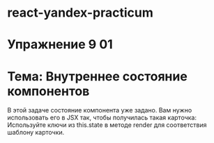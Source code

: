 # react-yandex-practicum
# Упражнение 9 01
# Тема: Внутреннее состояние компонентов
В этой задаче состояние компонента уже задано. Вам нужно использовать его в JSX так, чтобы получилась такая карточка:
Используйте ключи из this.state в методе render для соответствия шаблону карточки.
